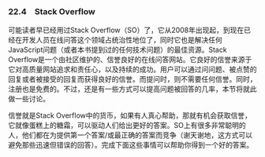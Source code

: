 ### 22.4　Stack Overflow

可能读者早已经用过Stack Overflow（SO）了，它从2008年出现起，到现在已经在开发人员在线问答这个领域占统治性地位了，同时它也是解决任何JavaScript问题（或者本书提到过的任何技术问题）的最佳资源。Stack Overflow是一个由社区维护的、信誉良好的在线问答网站。它良好的信誉来源于它对高质量网站追求和责任心，以及持续的成功。用户可以通过问问题、被点赞的回复或者被接受的回复而获得良好的信誉。而提问时，则不需要任何信誉。同时，注册也是免费的。不过，还是有一些方式可以提高问题被回答的几率，本节将就此做一些讨论。

信誉就是Stack Overflow中的货币，如果有人真心帮助，那就有机会获取信誉，它就像蛋糕上的糖霜，可以驱动人们给出更好的答案。SO上有很多非常聪明的人，他们都在为提供第一个答案/或最正确的答案而竞争（谢天谢地，这方式可以避免那些迅速但错误的回答）。完成下面这些事情可以帮助你得到一个好的答案。


